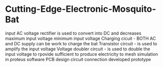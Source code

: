 # Cutting-Edge-Electronic-Mosquito-Bat
input AC voltage
rectifier is used to convert into DC and decreases maximum input voltage minimum input voltage 
Charging cicuit - BOTH AC and DC supply can be work to charge the bat 
Transistor circuit - is used to amplify the input voltage
Voltage doubler circuit - is used to double the input voltage to rpovide sufficient to produce electricity to mesh
simulation in proteus software
PCB design 
circuit connection 
developed prototype
